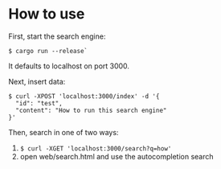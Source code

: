 # How to use
First, start the search engine:
```
$ cargo run --release`
```
It defaults to localhost on port 3000.

Next, insert data:
```
$ curl -XPOST 'localhost:3000/index' -d '{
  "id": "test",
  "content": "How to run this search engine"
}'
```

Then, search in one of two ways:

1. `$ curl -XGET 'localhost:3000/search?q=how'`
2. open web/search.html and use the autocompletion search
